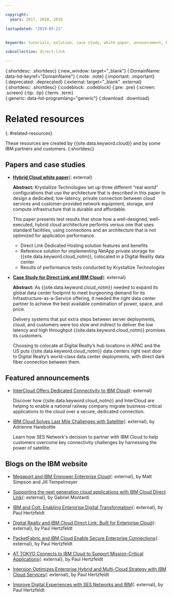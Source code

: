 ```yaml
---

copyright:
  years: 2017, 2018, 2019

lastupdated: "2019-05-21"


keywords: tutorials, solution, case study, white paper, announcement, blog,

subcollection: direct-link

---
```


{:shortdesc: .shortdesc}
{:new_window: target="_blank"}
{:DomainName: data-hd-keyref="DomainName"}
{:note: .note}
{:important: .important}
{:deprecated: .deprecated}
{:external: target="_blank" .external}
{:shortdesc: .shortdesc}
{:codeblock: .codeblock}
{:pre: .pre}
{:screen: .screen}
{:tip: .tip}
{:term: .term}  
{:generic: data-hd-programlang="generic"}
{:download: .download}  

# Related resources
{: #related-resources}

These resources are created by {{site.data.keyword.cloud}} and by some IBM partners and customers.
{:shortdesc}

## Papers and case studies

* [**Hybrid Cloud white paper**](https://public.dhe.ibm.com/cloud/bluemix/network/direct-link/ibm-hybrid-cloud-whitepaper.pdf){: external}

    **Abstract:** Krystallize Technologies set up three different “real world” configurations that use the architecture that is described in this paper to design a dedicated, low-latency, private connection between cloud services and customer-provided network equipment, storage, and compute infrastructure that is durable and affordable.

    This paper presents test results that show how a well-designed, well-executed, hybrid cloud architecture performs versus one that uses standard facilities, using connections and an architecture that is not optimized for application performance.

     * Direct Link Dedicated Hosting solution features and benefits
     * Reference solution for implementing NetApp private storage for {{site.data.keyword.cloud_notm}}, colocated in a Digital Reality data center
     * Results of performance tests conducted by Krystallize Technologies


* [**Case Study for Direct Link and IBM Cloud**](https://www.digitalrealty.com/case-studies/ibm-cloud){: external}

    **Abstract:** As {{site.data.keyword.cloud_notm}} needed to expand its global data center footprint to meet burgeoning demand for its Infrastructure-as-a-Service offering, it needed the right data center partner to achieve the best available combination of power, space, and price.

    Delivery systems that put extra steps between server deployments, cloud, and customers were too slow and indirect to deliver the low latency and high throughput {{site.data.keyword.cloud_notm}} promises its customers.

    Choosing to colocate at Digital Realty’s hub locations in APAC and the US puts {{site.data.keyword.cloud_notm}} data centers right next door to Digital Realty’s world-class data center deployments, with direct dark fiber connection between them.

## Featured announcements

* [InterCloud Offers Dedicated Connectivity to IBM Cloud](https://info.intercloud.com/intercloud-offers-dedicated-connectivity-to-ibm-cloud){: external}

    Discover how {{site.data.keyword.cloud_notm}} and InterCloud are helping to enable a national railway company migrate business-critical applications to the cloud over a secure, dedicated connection.

* [IBM Cloud Solves Last Mile Challenges with Satellite](https://www.satellitetoday.com/mobility/2018/10/25/ibm-cloud-solves-last-mile-challenges-with-satellite/){: external}, by Adrienne Harebottle

    Learn how SES Network's decision to partner with IBM Cloud to help customers overcome key connectivity challenges by harnessing the power of satellite.

## Blogs on the IBM website

* [Megaport and IBM Empower Enterprise Cloud](https://www.ibm.com/cloud/blog/megaport-and-ibm-empower-enterprise-cloud){: external}, by Matt Simpson and Jill Tempelmeyer

* [Supporting the next generation cloud applications with IBM Cloud Direct Link](https://www.ibm.com/blogs/cloud-computing/2018/06/26/next-generation-cloud-apps-ibm-cloud-direct-link/){: external}, by Gabriel Montanti

* [IBM and Colt: Enabling Enterprise Digital Transformation](https://www.ibm.com/cloud/blog/announcements/ibm-colt-enterprise-digital-transformation){: external}, by Paul Hertzfeldt

* [Digital Realty and IBM Cloud Direct Link: Built for Enterprise Cloud](https://www.ibm.com/cloud/blog/announcements/digital-realty-ibm-cloud-direct-link-expand-network){: external}, by Paul Hertzfeldt

* [PacketFabric and IBM Cloud Enable Secure Enterprise Connections](https://www.ibm.com/cloud/blog/announcements/packetfabric-ibm-enable-secure-enterprise-connections){: external}, by Paul Hertzfeldt

* [AT TOKYO Connects to IBM Cloud to Support Mission-Critical Applications](https://www.ibm.com/cloud/blog/announcements/tokyo-connects-ibm-cloud-support-mission-critical-applications){: external}, by Paul Hertzfeldt

* [Interxion Optimizes Enterprise Hybrid and Multi-Cloud Strategy with IBM Cloud Services](https://www.ibm.com/cloud/blog/announcements/interxion-enterprise-ibm-cloud-services){: external}, by Paul Hertzfeldt

* [Improve Digital Experiences with SES Networks and IBM](https://www.ibm.com/cloud/blog/improve-digital-experiences-with-ses-networks-and-ibm){: external}, by Paul Hertzfeldt
